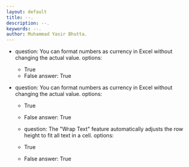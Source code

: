 ```yaml
---
layout: default
title: --.
description: --.
keywords: --.
author: Muhammad Yasir Bhutta.
---
```


  - question: You can format numbers as currency in Excel without changing the actual value.
    options:
      - True
      - False
    answer: True

  - question: You can format numbers as currency in Excel without changing the actual value.
    options:
      - True
      - False
    answer: True

      - question: The "Wrap Text" feature automatically adjusts the row height to fit all text in a cell.
    options:
      - True
      - False
    answer: True